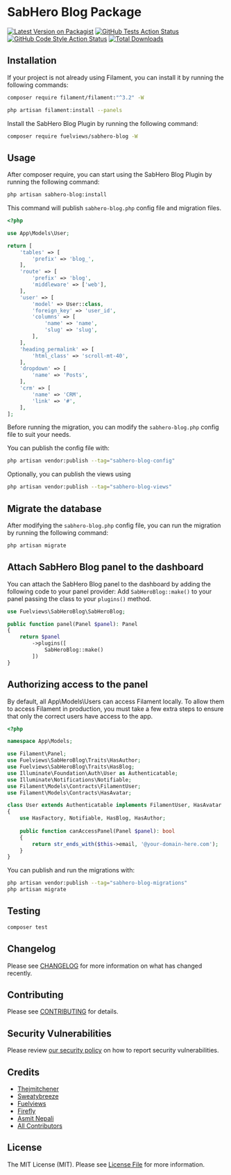 # SabHero Blog Package

[![Latest Version on Packagist](https://img.shields.io/packagist/v/fuelviews/laravel-sabhero-blog.svg?style=flat-square)](https://packagist.org/packages/fuelviews/laravel-sabhero-blog)
[![GitHub Tests Action Status](https://img.shields.io/github/actions/workflow/status/fuelviews/laravel-sabhero-blog/run-tests.yml?branch=main&label=tests&style=flat-square)](https://github.com/fuelviews/laravel-sabhero-blog/actions?query=workflow%3Arun-tests+branch%3Amain)
[![GitHub Code Style Action Status](https://img.shields.io/github/actions/workflow/status/fuelviews/laravel-sabhero-blog/fix-php-code-style-issues.yml?branch=main&label=code%20style&style=flat-square)](https://github.com/fuelviews/laravel-sabhero-blog/actions?query=workflow%3A"Fix+PHP+code+style+issues"+branch%3Amain)
[![Total Downloads](https://img.shields.io/packagist/dt/fuelviews/laravel-sabhero-blog.svg?style=flat-square)](https://packagist.org/packages/fuelviews/laravel-sabhero-blog)

## Installation
If your project is not already using Filament, you can install it by running the following commands:
```bash
composer require filament/filament:"^3.2" -W
```
```bash
php artisan filament:install --panels
```
Install the SabHero Blog Plugin by running the following command:
 ```bash
composer require fuelviews/sabhero-blog -W
```

## Usage
After composer require, you can start using the SabHero Blog Plugin by running the following command:

```bash
php artisan sabhero-blog:install
```
This command will publish `sabhero-blog.php` config file and migration files.
````php
<?php

use App\Models\User;

return [
    'tables' => [
        'prefix' => 'blog_',
    ],
    'route' => [
        'prefix' => 'blog',
        'middleware' => ['web'],
    ],
    'user' => [
        'model' => User::class,
        'foreign_key' => 'user_id',
        'columns' => [
            'name' => 'name',
            'slug' => 'slug',
        ],
    ],
    'heading_permalink' => [
        'html_class' => 'scroll-mt-40',
    ],
    'dropdown' => [
        'name' => 'Posts',
    ],
    'crm' => [
        'name' => 'CRM',
        'link' => '#',
    ],
];

````
Before running the migration, you can modify the `sabhero-blog.php` config file to suit your needs.

You can publish the config file with:

```bash
php artisan vendor:publish --tag="sabhero-blog-config"
```

Optionally, you can publish the views using

```bash
php artisan vendor:publish --tag="sabhero-blog-views"
```

## Migrate the database
After modifying the `sabhero-blog.php` config file, you can run the migration by running the following command:

```bash
php artisan migrate
```

## Attach SabHero Blog panel to the dashboard
You can attach the SabHero Blog panel to the dashboard by adding the following code to your panel provider:
Add `SabHeroBlog::make()` to your panel passing the class to your `plugins()` method.

```php
use Fuelviews\SabHeroBlog\SabHeroBlog;

public function panel(Panel $panel): Panel
{
    return $panel
        ->plugins([
            SabHeroBlog::make()
        ])
}
```

## Authorizing access to the panel
By default, all App\Models\Users can access Filament locally. To allow them to access Filament in production, you must take a few extra steps to ensure that only the correct users have access to the app.

```php
<?php

namespace App\Models;

use Filament\Panel;
use Fuelviews\SabHeroBlog\Traits\HasAuthor;
use Fuelviews\SabHeroBlog\Traits\HasBlog;
use Illuminate\Foundation\Auth\User as Authenticatable;
use Illuminate\Notifications\Notifiable;
use Filament\Models\Contracts\FilamentUser;
use Filament\Models\Contracts\HasAvatar;

class User extends Authenticatable implements FilamentUser, HasAvatar
{
    use HasFactory, Notifiable, HasBlog, HasAuthor;
    
    public function canAccessPanel(Panel $panel): bool
    {
        return str_ends_with($this->email, '@your-domain-here.com');
    }
}
```

You can publish and run the migrations with:

```bash
php artisan vendor:publish --tag="sabhero-blog-migrations"
php artisan migrate
```

## Testing

```bash
composer test
```

## Changelog

Please see [CHANGELOG](CHANGELOG.md) for more information on what has changed recently.

## Contributing

Please see [CONTRIBUTING](CONTRIBUTING.md) for details.

## Security Vulnerabilities

Please review [our security policy](../../security/policy) on how to report security vulnerabilities.

## Credits

- [Thejmitchener](https://github.com/thejmitchener)
- [Sweatybreeze](https://github.com/sweatybreeze)
- [Fuelviews](https://github.com/fuelviews)
- [Firefly](https://github.com/thefireflytech)
- [Asmit Nepali](https://github.com/AsmitNepali)
- [All Contributors](../../contributors)

## License

The MIT License (MIT). Please see [License File](LICENSE.md) for more information.
